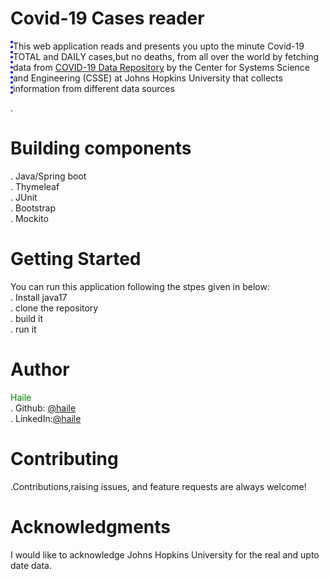 # Covid-19 Cases reader

<p style="border-left:4px dotted blue">This web application reads and presents you upto the minute Covid-19 TOTAL and DAILY cases,but no deaths, from all over the world by fetching data 
from <a href ="https://github.com/CSSEGISandData/COVID-19">COVID-19 Data Repository</a> by the Center for Systems Science and Engineering (CSSE) at Johns Hopkins University 
that collects information from different data sources</p>.
 
 # Building components 
   . Java/Spring boot</br>
   . Thymeleaf</br>
   . JUnit</br>
   . Bootstrap</br>
   . Mockito
  
 # Getting Started
You can run this application following the stpes given in below:</br>
   . Install java17 </br>
   . clone the repository  </br>
   . build it</br>
   . run it
 # Author 
 <span style="color: green">Haile</span></br>
 . Github: <a href="https://github.com/haile21">@haile</a></br>
 . LinkedIn:<a href="https://www.linkedin.com/in/haileweleslassie/">@haile</a>
# Contributing
.Contributions,raising issues, and feature requests are always welcome!
# Acknowledgments
I would like to acknowledge Johns Hopkins University for the real and upto date data.
